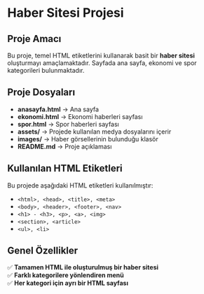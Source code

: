 # Haber Sitesi Projesi

## Proje Amacı
Bu proje, temel HTML etiketlerini kullanarak basit bir **haber sitesi** oluşturmayı amaçlamaktadır. Sayfada ana sayfa, ekonomi ve spor kategorileri bulunmaktadır.

## Proje Dosyaları
- **anasayfa.html** → Ana sayfa    
- **ekonomi.html** → Ekonomi haberleri sayfası  
- **spor.html** → Spor haberleri sayfası
- **assets/** → Projede kullanılan medya dosyalarını içerir  
- **images/** → Haber görsellerinin bulunduğu klasör     
- **README.md** → Proje açıklaması  

## Kullanılan HTML Etiketleri
Bu projede aşağıdaki HTML etiketleri kullanılmıştır:  

- `<html>, <head>, <title>, <meta>`  
- `<body>, <header>, <footer>, <nav>`  
- `<h1> - <h3>, <p>, <a>, <img>` 
- `<section>, <article>`  
- `<ul>, <li>`  

## Genel Özellikler
✅ **Tamamen HTML ile oluşturulmuş bir haber sitesi**  
✅ **Farklı kategorilere yönlendiren menü**  
✅ **Her kategori için ayrı bir HTML sayfası**    
